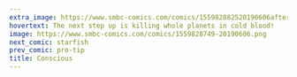 ```yaml
---
extra_image: https://www.smbc-comics.com/comics/155982882520190606after.png
hovertext: The next step up is killing whole planets in cold blood!
image: https://www.smbc-comics.com/comics/1559828749-20190606.png
next_comic: starfish
prev_comic: pro-tip
title: Conscious
---
```


